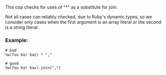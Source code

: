 This cop checks for uses of "*" as a substitute for *join*.

Not all cases can reliably checked, due to Ruby's dynamic
types, so we consider only cases when the first argument is an
array literal or the second is a string literal.

### Example:

    # bad
    %w(foo bar baz) * ","

    # good
    %w(foo bar bax).join(",")
